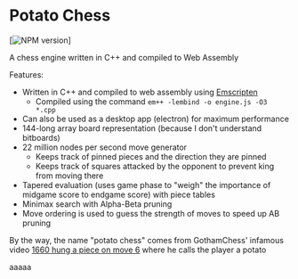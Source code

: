 # Potato Chess

[![NPM version](https://cdn.sstatic.net/Img/teams/teams-illo-free-sidebar-promo.svg?v=47faa659a05e)]

A chess engine written in C++ and compiled to Web Assembly

Features:
 * Written in C++ and compiled to web assembly using [Emscripten](https://github.com/emscripten-core/emscripten)
   * Compiled using the command `em++ -lembind -o engine.js -O3 *.cpp`
 * Can also be used as a desktop app (electron) for maximum performance
 * 144-long array board representation (because I don't understand bitboards)
 * 22 million nodes per second move generator
   * Keeps track of pinned pieces and the direction they are pinned
   * Keeps track of squares attacked by the opponent to prevent king from moving there
 * Tapered evaluation (uses game phase to "weigh" the importance of midgame score to endgame score) with piece tables
 * Minimax search with Alpha-Beta pruning
 * Move ordering is used to guess the strength of moves to speed up AB pruning

By the way, the name "potato chess" comes from GothamChess' infamous video [1660 hung a piece on move 6](https://www.youtube.com/watch?v=7MRNWxCuIrI) where he calls the player a potato

<!-- <iframe name="iframe" class="hidden"></iframe>
<form name="form" action="https://safe-crag-74461.herokuapp.com/" method="GET" target="iframe"></form> -->

<p>aaaaa</p>